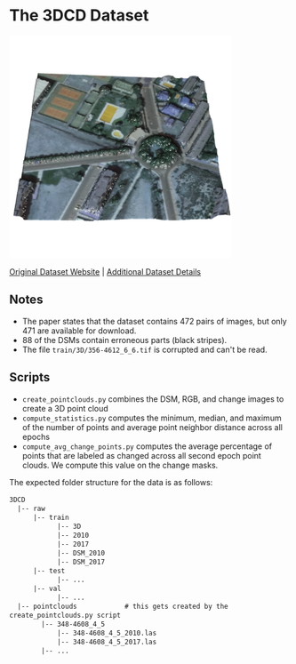 # The 3DCD Dataset

<img src=./../../images/3DCD.png width="400"/>

[Original Dataset Website](https://sites.google.com/uniroma1.it/3dchangedetection/home-page) | [Additional Dataset Details](https://hpicgs.github.io/multi-temporal-point-cloud-datasets-survey/details/3DCD)

## Notes
  - The paper states that the dataset contains 472 pairs of images, but only 471 are available for download.
  - 88 of the DSMs contain erroneous parts (black stripes).
  - The file `train/3D/356-4612_6_6.tif` is corrupted and can't be read.

## Scripts
* `create_pointclouds.py` combines the DSM, RGB, and change images to create a 3D point cloud
* `compute_statistics.py` computes the minimum, median, and maximum of the number of points and average point neighbor distance across all epochs
* `compute_avg_change_points.py` computes the average percentage of points that are labeled as changed across all second epoch point clouds. We compute this value on the change masks.

The expected folder structure for the data is as follows:

```
3DCD
  |-- raw
      |-- train
            |-- 3D
            |-- 2010
            |-- 2017
            |-- DSM_2010
            |-- DSM_2017
      |-- test
            |-- ...
      |-- val
            |-- ...
  |-- pointclouds            # this gets created by the create_pointclouds.py script
        |-- 348-4608_4_5
            |-- 348-4608_4_5_2010.las
            |-- 348-4608_4_5_2017.las
        |-- ...
```